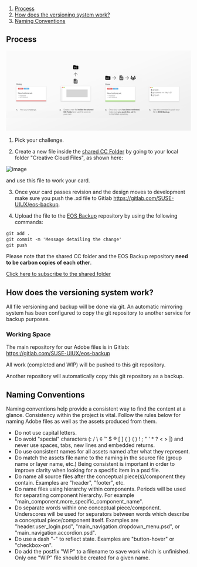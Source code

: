1. [Process](#process)
2. [How does the versioning system work?](#how-does-the-versioning-system-work)
3. [Naming Conventions](#naming-conventions)

## Process
![Wiki_backing_up_](uploads/c127c8ae44a672f09ecd2923e6c18eb4/Wiki_backing_up_.png)

1. Pick your challenge.

2. Create a new file inside the [shared CC Folder](https://adobe.ly/2KP6k9Y) by going to  your local folder "Creative Cloud Files", as shown here:

![image](/uploads/c60450cecc431821aff30b97580cf5f4/image.png)

 and use this file to work your card.   

3. Once your card passes revision and the design moves to development make sure you push the .xd file to Gitlab https://gitlab.com/SUSE-UIUX/eos-backup.

4. Upload the file to the [EOS Backup](https://gitlab.com/SUSE-UIUX/eos-backup) repository by using the following commands:

```
git add .
git commit -m 'Message detailing the change' 
git push
```

Please note that the shared CC folder and the EOS Backup repository **need to be carbon copies of each other**.

[Click here to subscribe to the shared folder](https://adobe.ly/2KP6k9Y)

## How does the versioning system work?
All file versioning and backup will be done via git. An automatic mirroring system has been configured to copy the git repository to another service for backup purposes.

### Working Space
The main repository for our Adobe files is in Gitlab: 
https://gitlab.com/SUSE-UIUX/eos-backup

All work (completed and WIP) will be pushed to this git repository. 

Another repository will automatically copy this git repository as a backup.

## Naming Conventions
Naming conventions help provide a consistent way to find the content at a glance. Consistency within the project is vital. Follow the rules below for naming Adobe files as well as the assets produced from them.

* Do not use capital letters.
* Do avoid "special" characters (: / \ ¢ ™ $ ® [ ] { } ( ) ! ; " ' * ? < > |) and never use spaces, tabs, new lines and embedded returns.
* Do use consistent names for all assets named after what they represent.
* Do match the assets file name to the naming in the source file (group name or layer name, etc.) Being consistent is important in order to improve clarity when looking for a specific item in a psd file.
* Do name all source files after the conceptual piece(s)/component they contain. Examples are "header", "footer", etc.
* Do name files using hierarchy within components. Periods will be used for separating component hierarchy. For example  "main_component.more_specific_component_name".
* Do separate words within one conceptual piece/component. Underscores will be used for separators between words which describe a conceptual piece/component itself. Examples are "header.user_login.psd",  "main_navigation.dropdown_menu.psd", or "main_navigation.accordion.psd".
* Do use a dash "-" to reflect state. Examples are "button-hover" or "checkbox-on".
* Do add the postfix "WIP" to a filename to save work which is unfinished. Only one "WIP" file should be created for a given name.



